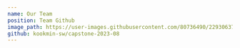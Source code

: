 ```yaml
---
name: Our Team
position: Team Github
image_path: https://user-images.githubusercontent.com/80736490/229306371-422aed73-8420-41fd-aee8-d3c63360f4a5.png
github: kookmin-sw/capstone-2023-08
---
```

